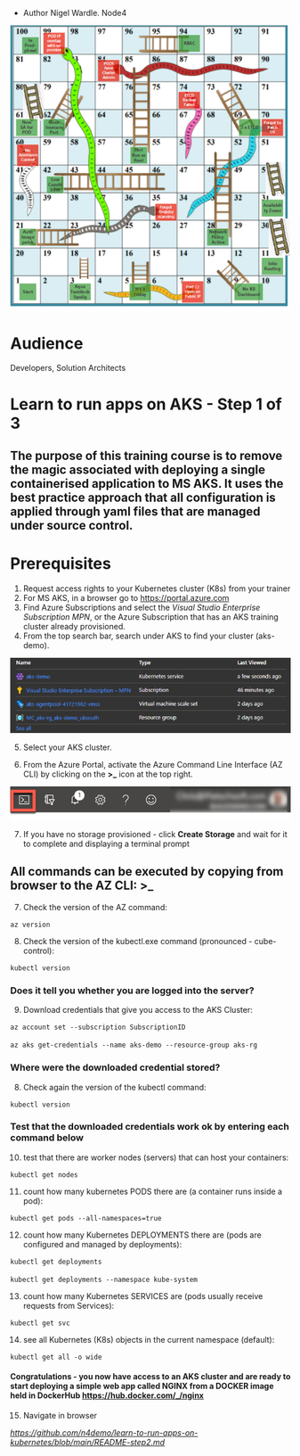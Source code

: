 - Author Nigel Wardle. Node4

 ![Docker.](media/snakes.png "Docker") 

# Audience
Developers, Solution Architects  

# Learn to run apps on AKS - Step 1 of 3

## The purpose of this training course is to remove the magic associated with deploying a single containerised application to MS AKS. It uses the best practice approach that all configuration is applied through yaml files that are managed under source control.


# Prerequisites

1. Request access rights to your Kubernetes cluster (K8s) from your trainer
2. For MS AKS, in a browser go to https://portal.azure.com
3. Find Azure Subscriptions and select the *Visual Studio Enterprise Subscription MPN*, or the Azure Subscription that has an AKS training cluster already provisioned.  
4. From the top search bar, search under AKS to find your cluster (aks-demo).

 ![AKS highlighted on the menu bar.](media/sub.png "AKS")

5. Select your AKS cluster.

6. From the Azure Portal, activate the Azure Command Line Interface (AZ CLI) by clicking on the  **>_** icon at the top right.

 ![The cloud shell icon is highlighted on the menu bar.](media/b4-image35.png "Cloud Shell")

7. If you have no storage provisioned - click **Create Storage** and wait for it to complete and displaying a terminal prompt

## All commands can be executed by copying from browser to the AZ CLI: >_

7. Check the version of the AZ command:

```
az version
```

8. Check the version of the kubectl.exe command (pronounced - cube-control):

```
kubectl version
```

### Does it tell you whether you are logged into the server?

9. Download credentials that give you access to the AKS Cluster:

```
az account set --subscription SubscriptionID

az aks get-credentials --name aks-demo --resource-group aks-rg
```

### Where were the downloaded credential stored?

8. Check again the version of the kubectl command:

```
kubectl version
```

### Test that the downloaded credentials work ok by entering each command below

10. test that there are worker nodes (servers) that can host your containers:

```
kubectl get nodes
```

11. count how many  kubernetes PODS there are (a container runs inside a pod):

```
kubectl get pods --all-namespaces=true
```

12. count how many Kubernetes DEPLOYMENTS there are (pods are configured and managed by deployments):

```
kubectl get deployments

kubectl get deployments --namespace kube-system
```

13. count how many Kubernetes SERVICES are (pods usually receive requests from Services):

```
kubectl get svc
```

14. see all Kubernetes (K8s) objects in the current namespace (default):

```
kubectl get all -o wide
```

#### Congratulations - you now have access to an AKS cluster and are ready to start deploying a simple web app called NGINX from a DOCKER image held in DockerHub https://hub.docker.com/_/nginx

15. Navigate in browser

*https://github.com/n4demo/learn-to-run-apps-on-kubernetes/blob/main/README-step2.md*







